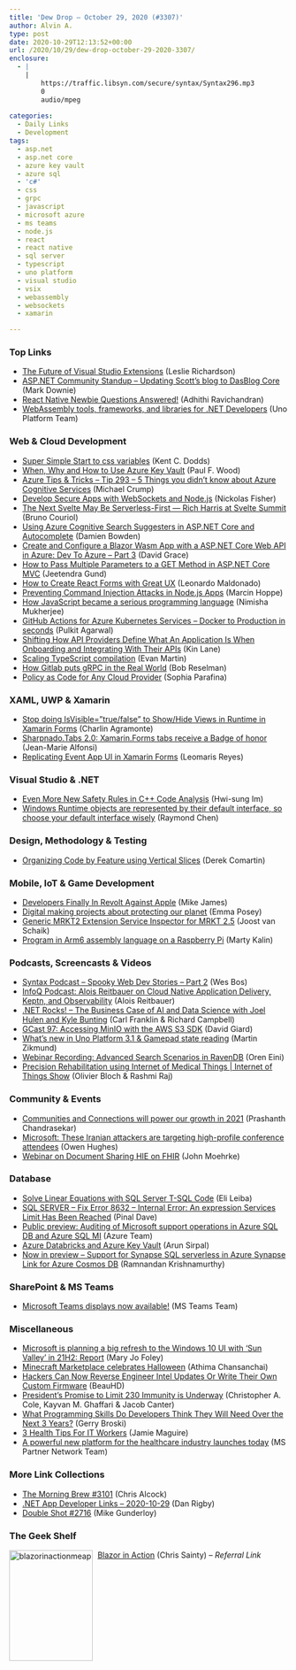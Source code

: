 ```yaml
---
title: 'Dew Drop – October 29, 2020 (#3307)'
author: Alvin A.
type: post
date: 2020-10-29T12:13:52+00:00
url: /2020/10/29/dew-drop-october-29-2020-3307/
enclosure:
  - |
    |
        https://traffic.libsyn.com/secure/syntax/Syntax296.mp3
        0
        audio/mpeg
        
categories:
  - Daily Links
  - Development
tags:
  - asp.net
  - asp.net core
  - azure key vault
  - azure sql
  - 'c#'
  - css
  - grpc
  - javascript
  - microsoft azure
  - ms teams
  - node.js
  - react
  - react native
  - sql server
  - typescript
  - uno platform
  - visual studio
  - vsix
  - webassembly
  - websockets
  - xamarin

---
```

### <a name="top"></a>Top Links

  * <a href="https://devblogs.microsoft.com/visualstudio/the-future-of-visual-studio-extensions/?WT.mc_id=DOP-MVP-4025064" target="_blank" rel="noopener noreferrer">The Future of Visual Studio Extensions</a> (Leslie Richardson)
  * <a href="https://www.poppastring.com/blog/aspnet-community-standup-updating-scotts-blog-to-dasblog-core" target="_blank" rel="noopener noreferrer">ASP.NET Community Standup &#8211; Updating Scott&#8217;s blog to DasBlog Core</a> (Mark Downie)
  * <a href="https://medium.com/@adhithiravi/react-native-newbie-questions-answered-9b947fcab03?source=rss-d557f5db78e7------2" target="_blank" rel="noopener noreferrer">React Native Newbie Questions Answered!</a> (Adhithi Ravichandran)
  * <a href="https://platform.uno/blog/webassembly-tools-frameworks-and-libraries-for-net-developers/" target="_blank" rel="noopener noreferrer">WebAssembly tools, frameworks, and libraries for .NET Developers</a> (Uno Platform Team)



### <a name="web"></a>Web & Cloud Development

  * <a href="https://kentcdodds.com/blog/super-simple-start-to-css-variables" target="_blank" rel="noopener noreferrer">Super Simple Start to css variables</a> (Kent C. Dodds)
  * <a href="https://www.advancedinstaller.com/using-azure-key-vault.html" target="_blank" rel="noopener noreferrer">When, Why and How to Use Azure Key Vault</a> (Paul F. Wood)
  * <a href="https://microsoft.github.io/AzureTipsAndTricks/blog/tip293.html" target="_blank" rel="noopener noreferrer">Azure Tips & Tricks &#8211; Tip 293 &#8211; 5 Things you didn&#8217;t know about Azure Cognitive Services</a> (Michael Crump)
  * <a href="https://developer.okta.com/blog/2020/10/28/secure-web-apps-websockets-nodejs" target="_blank" rel="noopener noreferrer">Develop Secure Apps with WebSockets and Node.js</a> (Nickolas Fisher)
  * <a href="https://www.infoq.com/news/2020/10/svelte-next-serverless-first/?utm_campaign=infoq_content&utm_source=infoq&utm_medium=feed&utm_term=global" target="_blank" rel="noopener noreferrer">The Next Svelte May Be Serverless-First &#8212; Rich Harris at Svelte Summit</a> (Bruno Couriol)
  * <a href="https://damienbod.com/2020/10/29/using-azure-cognitive-search-suggesters-in-asp-net-core-and-autocomplete/" target="_blank" rel="noopener noreferrer">Using Azure Cognitive Search Suggesters in ASP.NET Core and Autocomplete</a> (Damien Bowden)
  * <a href="https://www.roundthecode.com/dotnet/asp-net-core-web-hosting/create-configure-blazor-wasm-app-asp-net-core-web-api-in-azure" target="_blank" rel="noopener noreferrer">Create and Configure a Blazor Wasm App with a ASP.NET Core Web API in Azure: Dev To Azure &#8211; Part 3</a> (David Grace)
  * <a href="https://www.telerik.com/blogs/how-to-pass-multiple-parameters-get-method-aspnet-core-mvc" target="_blank" rel="noopener noreferrer">How to Pass Multiple Parameters to a GET Method in ASP.NET Core MVC</a> (Jeetendra Gund)
  * <a href="https://www.telerik.com/blogs/how-to-create-react-forms-with-great-ux" target="_blank" rel="noopener noreferrer">How to Create React Forms with Great UX</a> (Leonardo Maldonado)
  * <a href="https://auth0.com/blog/preventing-command-injection-attacks-in-node-js-apps/" target="_blank" rel="noopener noreferrer">Preventing Command Injection Attacks in Node.js Apps</a> (Marcin Hoppe)
  * <a href="https://opensource.com/article/20/10/history-javascript" target="_blank" rel="noopener noreferrer">How JavaScript became a serious programming language</a> (Nimisha Mukherjee)
  * <a href="https://techcommunity.microsoft.com/t5/apps-on-azure/github-actions-for-azure-kubernetes-services-docker-to/ba-p/1773399?WT.mc_id=DOP-MVP-4025064" target="_blank" rel="noopener noreferrer">GitHub Actions for Azure Kubernetes Services &#8211; Docker to Production in seconds</a> (Pulkit Agarwal)
  * <a href="http://apievangelist.com/2020/10/28/shifting-how-api-providers-define-what-an-application-is-when-onboarding-and-integrating-with-their-apis/" target="_blank" rel="noopener noreferrer">Shifting How API Providers Define What An Application Is When Onboarding and Integrating With Their APIs</a> (Kin Lane)
  * <a href="http://neugierig.org/software/blog/2020/10/scaling-typescript.html" target="_blank" rel="noopener noreferrer">Scaling TypeScript compilation</a> (Evan Martin)
  * <a href="http://feedproxy.google.com/~r/ProgrammableWeb/~3/nHRr0HU4z1I/28" target="_blank" rel="noopener noreferrer">How Gitlab puts gRPC in the Real World</a> (Bob Reselman)
  * <a href="https://www.pulumi.com/blog/multicloud-policy-as-code/" target="_blank" rel="noopener noreferrer">Policy as Code for Any Cloud Provider</a> (Sophia Parafina)



### <a name="silverlight"></a>XAML, UWP & Xamarin

  * <a href="https://xamgirl.com/stop-doing-isvisibletrue-false-to-show-hide-views-in-runtime-in-xamarin-forms/" target="_blank" rel="noopener noreferrer">Stop doing IsVisible=”true/false” to Show/Hide Views in Runtime in Xamarin Forms</a> (Charlin Agramonte)
  * <a href="https://www.sharpnado.com/sharpnado-tabs-2-0/" target="_blank" rel="noopener noreferrer">Sharpnado.Tabs 2.0: Xamarin.Forms tabs receive a Badge of honor</a> (Jean-Marie Alfonsi)
  * <a href="https://askxammy.com/replicating-event-app-ui-in-xamarin-forms/" target="_blank" rel="noopener noreferrer">Replicating Event App UI in Xamarin Forms</a> (Leomaris Reyes)



### <a name="dotnet"></a>Visual Studio & .NET

  * <a href="https://devblogs.microsoft.com/cppblog/even-more-new-safety-rules-in-c-code-analysis/?WT.mc_id=DOP-MVP-4025064" target="_blank" rel="noopener noreferrer">Even More New Safety Rules in C++ Code Analysis</a> (Hwi-sung Im)
  * <a href="https://devblogs.microsoft.com/oldnewthing/20201028-00/?p=104404" target="_blank" rel="noopener noreferrer">Windows Runtime objects are represented by their default interface, so choose your default interface wisely</a> (Raymond Chen)



### <a name="design"></a>Design, Methodology & Testing

  * <a href="https://codeopinion.com/organizing-code-by-feature-using-verticle-slices/?utm_source=rss&utm_medium=rss&utm_campaign=organizing-code-by-feature-using-verticle-slices" target="_blank" rel="noopener noreferrer">Organizing Code by Feature using Vertical Slices</a> (Derek Comartin)



### <a name="mobile"></a>Mobile, IoT & Game Development

  * <a href="http://www.i-programmer.info/news/201-ios/14103-developers-finally-in-revolt-against-apple.html" target="_blank" rel="noopener noreferrer">Developers Finally In Revolt Against Apple</a> (Mike James)
  * <a href="https://www.raspberrypi.org/blog/free-digital-making-projects-protecting-our-planet/" target="_blank" rel="noopener noreferrer">Digital making projects about protecting our planet</a> (Emma Posey)
  * <a href="https://localjoost.github.io/Generic-MRKT2-Extension-Service-Inspector-for-MRKT-25/" target="_blank" rel="noopener noreferrer">Generic MRKT2 Extension Service Inspector for MRKT 2.5</a> (Joost van Schaik)
  * <a href="https://opensource.com/article/20/10/arm6-assembly-language" target="_blank" rel="noopener noreferrer">Program in Arm6 assembly language on a Raspberry Pi</a> (Marty Kalin)



### <a name="podcasts"></a>Podcasts, Screencasts & Videos

  * <a href="https://traffic.libsyn.com/secure/syntax/Syntax296.mp3" target="_blank" rel="noopener noreferrer">Syntax Podcast &#8211; Spooky Web Dev Stories &#8211; Part 2</a> (Wes Bos)
  * <a href="https://www.infoq.com/podcasts/cloud-native-application-delivery/" target="_blank" rel="noopener noreferrer">InfoQ Podcast: Alois Reitbauer on Cloud Native Application Delivery, Keptn, and Observability</a> (Alois Reitbauer)
  * <a href="http://www.dotnetrocks.com/default.aspx?ShowNum=1711" target="_blank" rel="noopener noreferrer">.NET Rocks! &#8211; The Business Case of AI and Data Science with Joel Hulen and Kyle Bunting</a> (Carl Franklin & Richard Campbell)
  * <a href="http://DavidGiard.com/2020/10/29/GCast97AccessingMinIOWithTheAWSS3SDK.aspx" target="_blank" rel="noopener noreferrer">GCast 97: Accessing MinIO with the AWS S3 SDK</a> (David Giard)
  * <a href="http://www.youtube.com/watch?v=G_AjcneSWOs" target="_blank" rel="noopener noreferrer">What&#8217;s new in Uno Platform 3.1 & Gamepad state reading</a> (Martin Zikmund)
  * <a href="http://feedproxy.google.com/~r/AyendeRahien/~3/H2icfTUydRk/webinar-recording-advanced-search-scenarios-in-ravendb" target="_blank" rel="noopener noreferrer">Webinar Recording: Advanced Search Scenarios in RavenDB</a> (Oren Eini)
  * <a href="https://channel9.msdn.com/Shows/Internet-of-Things-Show/Precision-Rehabilitation-using-Internet-of-Medical-Things?WT.mc_id=DOP-MVP-4025064" target="_blank" rel="noopener noreferrer">Precision Rehabilitation using Internet of Medical Things | Internet of Things Show</a> (Olivier Bloch & Rashmi Raj)



### <a name="events"></a>Community & Events

  * <a href="https://stackoverflow.blog/2020/10/28/communities-and-connections-will-power-our-growth-in-2021/" target="_blank" rel="noopener noreferrer">Communities and Connections will power our growth in 2021</a> (Prashanth Chandrasekar)
  * <a href="https://www.zdnet.com/article/microsoft-these-iranian-attackers-are-targeting-high-profile-conference-attendees/#ftag=RSSbaffb68" target="_blank" rel="noopener noreferrer">Microsoft: These Iranian attackers are targeting high-profile conference attendees</a> (Owen Hughes)
  * <a href="http://feedproxy.google.com/~r/HealthcareSecurity/privacy/~3/csWO0CN6Lbg/webinar-on-document-sharing-hie-on-fhir.html" target="_blank" rel="noopener noreferrer">Webinar on Document Sharing HIE on FHIR</a> (John Moehrke)



### <a name="sql"></a>Database

  * <a href="http://feedproxy.google.com/~r/MSSQLTips-LatestSqlServerTips/~3/6pEhR_98rjU/" target="_blank" rel="noopener noreferrer">Solve Linear Equations with SQL Server T-SQL Code</a> (Eli Leiba)
  * <a href="https://blog.sqlauthority.com/2020/10/29/sql-server-fix-error-8632-internal-error-an-expression-services-limit-has-been-reached/?utm_source=rss&utm_medium=rss&utm_campaign=sql-server-fix-error-8632-internal-error-an-expression-services-limit-has-been-reached" target="_blank" rel="noopener noreferrer">SQL SERVER – Fix Error 8632 – Internal Error: An expression Services Limit Has Been Reached</a> (Pinal Dave)
  * <a href="https://azure.microsoft.com/en-us/updates/auditing-of-microsoft-support-operations-in-azure-sql-db-and-azure-sql-mi/?WT.mc_id=DOP-MVP-4025064" target="_blank" rel="noopener noreferrer">Public preview: Auditing of Microsoft support operations in Azure SQL DB and Azure SQL MI</a> (Azure Team)
  * <a href="https://blobeater.blog/2020/10/28/azure-databricks-and-azure-key-vault/" target="_blank" rel="noopener noreferrer">Azure Databricks and Azure Key Vault</a> (Arun Sirpal)
  * <a href="https://devblogs.microsoft.com/cosmosdb/synapse-sql-serverless-preview/?WT.mc_id=DOP-MVP-4025064" target="_blank" rel="noopener noreferrer">Now in preview – Support for Synapse SQL serverless in Azure Synapse Link for Azure Cosmos DB</a> (Ramnandan Krishnamurthy)



### <a name="sp"></a>SharePoint & MS Teams

  * <a href="https://techcommunity.microsoft.com/t5/microsoft-teams-blog/microsoft-teams-displays-now-available/ba-p/1810291?WT.mc_id=DOP-MVP-4025064" target="_blank" rel="noopener noreferrer">Microsoft Teams displays now available!</a> (MS Teams Team)



### <a name="misc"></a>Miscellaneous

  * <a href="https://www.zdnet.com/article/microsoft-is-planning-a-big-refresh-to-the-windows-10-ui-with-sun-valley-in-21h2-report/#ftag=RSSbaffb68" target="_blank" rel="noopener noreferrer">Microsoft is planning a big refresh to the Windows 10 UI with &#8216;Sun Valley&#8217; in 21H2: Report</a> (Mary Jo Foley)
  * <a href="https://blogs.windows.com/windowsexperience/2020/10/28/minecraft-marketplace-celebrates-halloween/?WT.mc_id=WD-MVP-4025064" target="_blank" rel="noopener noreferrer">Minecraft Marketplace celebrates Halloween</a> (Athima Chansanchai)
  * <a href="http://rss.slashdot.org/~r/Slashdot/slashdot/~3/9ObiwJHFuzA/hackers-can-now-reverse-engineer-intel-updates-or-write-their-own-custom-firmware" target="_blank" rel="noopener noreferrer">Hackers Can Now Reverse Engineer Intel Updates Or Write Their Own Custom Firmware</a> (BeauHD)
  * <a href="https://hackernoon.com/presidents-promise-to-limit-230-immunity-is-underway-3rt3ef8?source=rss" target="_blank" rel="noopener noreferrer">President’s Promise to Limit 230 Immunity is Underway</a> (Christopher A. Cole, Kayvan M. Ghaffari & Jacob Canter)
  * <a href="https://developermedia.com/developer-programming-skills/" target="_blank" rel="noopener noreferrer">What Programming Skills Do Developers Think They Will Need Over the Next 3 Years?</a> (Gerry Broski)
  * <a href="https://jamiemaguire.net/index.php/2020/10/28/3-health-tips-for-it-workers/?utm_source=rss&utm_medium=rss&utm_campaign=3-health-tips-for-it-workers" target="_blank" rel="noopener noreferrer">3 Health Tips For IT Workers</a> (Jamie Maguire)
  * <a href="https://blogs.partner.microsoft.com/mpn/a-powerful-new-platform-for-the-healthcare-industry-launches-today/" target="_blank" rel="noopener noreferrer">A powerful new platform for the healthcare industry launches today</a> (MS Partner Network Team)



### <a name="links"></a>More Link Collections

  * <a href="http://feedproxy.google.com/~r/ReflectivePerspective/~3/hWPY2wYYxhg/" target="_blank" rel="noopener noreferrer">The Morning Brew #3101</a> (Chris Alcock)
  * <a href="https://links.danrigby.com/2020/10/app-developer-links-2020-10-29/" target="_blank" rel="noopener noreferrer">.NET App Developer Links &#8211; 2020-10-29</a> (Dan Rigby)
  * <a href="https://afreshcup.com/home/2020/10/29/double-shot-2716.html" target="_blank" rel="noopener noreferrer">Double Shot #2716</a> (Mike Gunderloy)



### <a name="shelf"></a>The Geek Shelf

[<img loading="lazy" decoding="async" width="151" height="200" title="blazorinactionmeap" align="left" style="margin: 0px 5px 10px 0px; border: 0px currentcolor; border-image: none; float: left; display: inline; background-image: none;" alt="blazorinactionmeap" src="/wp-content/uploads/2020/10/blazorinactionmeap.png" border="0" />][1]&nbsp;<a href="https://www.manning.com/books/blazor-in-action?a_aid=morningdew&a_bid=a3846006" target="_blank" rel="noopener noreferrer">Blazor in Action</a> (Chris Sainty) _&#8211; Referral Link_

 [1]: https://www.manning.com/books/blazor-in-action?a_aid=morningdew&a_bid=a3846006